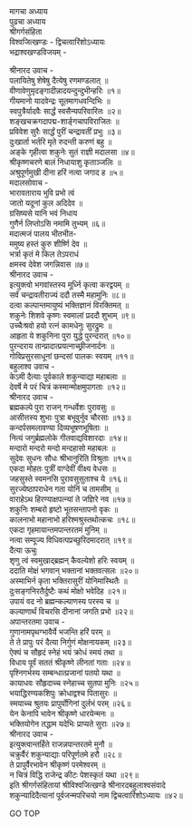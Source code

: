 मागचा अध्याय  
पुढचा अध्याय  
श्रीगर्गसंहिता  
विश्वजित्खण्डः - द्विचत्वारिंशोऽध्यायः  
भद्राश्वखण्डविजयम् -  
  
श्रीनारद उवाच -  
पलायितेषु शेषेषु दैत्येषु रणमण्डलात् ॥  
वीणावेणुमृदङ्गादीन्नादयन्दुन्दुभीन्हरिः ॥१॥  
गीयमानो यादवेन्द्रः सूतमागधवन्दिभिः ॥  
स्वपुत्रैर्यादवैः सार्द्धं स्वसैन्यपरिवारितः ॥२॥  
शङ्खचक्रगदापद्म-शार्ङ्‌गचापविराजितः ॥  
प्रविवेश सुरैः सार्द्धं पुरीं चन्द्रावतीं प्रभुः ॥३॥  
दुःखार्ता भर्तरि मृते रुदन्ती करुणं बहु ॥  
अङ्के गृहीत्वा शकुनेः सुतं राज्ञी मदालसा ॥४॥  
श्रीकृष्णचरणे बालं निधायाशु कृताञ्जलिः ॥  
अश्रुपूर्णमुखी दीना हरिं नत्वा जगाद ह ॥५॥  
मदालसोवाच -  
भारावताराय भुवि प्रभो त्वं  
     जातो यदूनां कुल अदिदेव ॥  
ग्रसिष्यसे यानि भवं निधाय  
     गुणैर्न लिप्तोऽसि नमामि तुभ्यम् ॥६॥  
मदात्मजं पालय भीतभीत-  
     ममुष्य हस्तं कुरु शीर्ष्णि देव ॥  
भर्त्रा कृतं मे किल तेऽपराधं  
     क्षमस्व देवेश जगन्निवास ॥७॥  
श्रीनारद उवाच -  
इत्युक्त्वो भगवांस्तस्य मूर्ध्नि कृत्वा करद्वयम् ॥  
सर्वं चन्द्रावतीराज्यं ददौ तस्मै महामुनिः ॥८॥  
दत्वा कल्पान्तमायुष्यं भक्तिज्ञानं विरक्तिमत् ॥  
शकुनेः शिशवे कृष्णः स्वमालां प्रददौ शुभाम् ॥९॥  
उच्चैःश्रवो हयो रत्नं कामधेनुः सुरद्रुमः ॥  
आहृता ये शकुनिना पुरा युद्धे पुरन्दरात् ॥१०॥  
पुरन्दराय तान्प्रादात्प्रयत्नाच्छ्रीजनार्दनः ॥  
गोविप्रसुरसाधूनां छन्दसां पालकः स्वयम् ॥११॥  
बहुलाश्व उवाच -  
केऽमी दैत्याः पूर्वकाले शकुन्याद्या महाबलाः ॥  
देवर्षे मे परं चित्रं कस्मान्मोक्षमुपागताः ॥१२॥  
श्रीनारद उवाच -  
ब्रह्मकल्पे पुरा राजन् गन्धर्वेशः पुरावसुः ॥  
आसीत्तस्य शुभाः पुत्रा बभूवुर्नुव चौरसाः ॥१३॥  
कन्दर्पसमलावण्या दिव्यभूषणभूषिताः ॥  
नित्यं जगुर्ब्रह्मलोके गीतवाद्यविशारदाः ॥१४॥  
मन्दारो मन्दरो मन्दो मन्दहासो महाबलः ॥  
सुदेवः सुधनः सौधः श्रीभानुरिति विश्रुताः ॥१५॥  
एकदा मोहतः पुत्रीं वाग्देवीं वीक्ष्य वेधसः ॥  
जहसुस्ते स्वमनसि पुरावसुसुताश्च ये ॥१६॥  
सुरज्येष्ठापराधेन गता योनिं च तामसीम् ॥  
वाराहेऽथ हिरण्याक्षपत्न्यां ते जज्ञिरे नव ॥१७॥  
शकुनिः शम्बरो हृष्टो भूतसन्तापनो वृकः ॥  
कालनाभो महानाभो हरिश्मश्रुस्तथोत्कचः ॥१८॥  
एकदा गृहमायान्तमपान्तरतमं मुनिम् ॥  
नत्वा सम्पूज्य विधिवत्पप्रच्छुरिदमादरात् ॥१९॥  
दैत्या ऊचुः  
शृणु त्वं स्वमुखाद्ब्रह्मन् कैवल्येशो हरिः स्वयम् ॥  
ददाति मोक्षं भगवान् भक्तानां भक्तवत्सलः ॥२०॥  
अस्माभिर्न कृता भक्तिरासुरीं योनिमास्थितैः ॥  
दुःसङ्गनिरतैर्दुष्टैः कथं मोक्षो भवेदिह ॥२१॥  
उपायं वद नो ब्रह्मन्कल्याणस्य परस्य च ॥  
कल्याणार्थं विचरसि दीनानां जगति प्रभो ॥२२॥  
अपान्तरतमा उवाच -  
गुणानामपृथग्भावैर्ये भजन्ति हरिं परम् ॥  
ते ते प्रापुः परं दैत्या निर्गुणं मोक्षनायकम् ॥२३॥  
ऐक्यं च सौहृदं स्नेहं भयं क्रोधं स्मयं तथा ॥  
विधाय पूर्वं सततं श्रीकृष्णे लीनतां गताः ॥२४॥  
पृश्निगर्भस्य सम्बन्धात्प्रजानां पतयो यथा ॥  
कायाधवः सौहृदाच्च स्नेहाच्च सुतपा मुनिः ॥२५॥  
भयाद्धिरण्यकशिपुः क्रोधाद्वश्च पितासुरः ॥  
स्मयाच्च श्रुतयः प्रापुर्योगिनां दुर्लभं परम् ॥२६॥  
येन केनापि भावेन श्रीकृष्णे धारयेन्मनः ॥  
भक्तियोगेन तद्धाम यदेभिः प्राप्यते सुराः ॥२७॥  
श्रीनारद उवाच -  
इत्युक्त्वान्तर्हिते राजन्नपान्तरतमे मुनौ ॥  
चक्रुर्वैरं शकुन्याद्याः परिपूर्णतमे हरौ ॥२८॥  
ते प्रापुर्वैरभावेन श्रीकृष्णं परमेश्वरम् ॥  
न चित्रं विद्धि राजेन्द्र कीटः पेशस्कृतं यथा ॥२९॥  
इति श्रीगर्गसंहितायां श्रीविश्वजित्खण्डे श्रीनारदबहुलाश्वसंवादे  
शकुन्यादिदैत्यानां पूर्वजन्मपरिचयो नाम द्विचत्वारिंशोऽध्यायः ॥४२॥  
  
GO TOP
